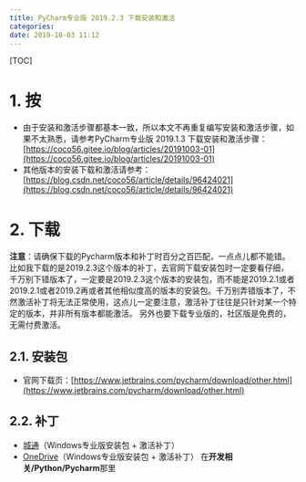 ```yaml
---
title: PyCharm专业版 2019.2.3 下载安装和激活
categories: 
date: 2019-10-03 11:12
---
```

[TOC]

# 1. 按
* 由于安装和激活步骤都基本一致，所以本文不再重复编写安装和激活步骤，如果不太熟悉，请参考PyCharm专业版 2019.1.3 下载安装和激活步骤：[https://coco56.gitee.io/blog/articles/20191003-01](https://coco56.gitee.io/blog/articles/20191003-01)
* 其他版本的安装下载和激活请参考：[https://blog.csdn.net/coco56/article/details/96424021](https://blog.csdn.net/coco56/article/details/96424021)

# 2. 下载
**注意**：请确保下载的Pycharm版本和补丁时百分之百匹配，一点点儿都不能错。比如我下载的是2019.2.3这个版本的补丁，去官网下载安装包时一定要看仔细，千万别下错版本了，一定要是2019.2.3这个版本的安装包，而不能是2019.2.1或者2019.2.1或者2019.2再或者其他相似度高的版本的安装包。千万别弄错版本了，不然激活补丁将无法正常使用，这点儿一定要注意，激活补丁往往是只针对某一个特定的版本，并非所有版本都能激活。
另外也要下载专业版的，社区版是免费的，无需付费激活。

## 2.1. 安装包
* 官网下载页：[https://www.jetbrains.com/pycharm/download/other.html](https://www.jetbrains.com/pycharm/download/other.html)

## 2.2. 补丁
* [城通](https://coco56.ctfile.com/dir/13403389-35103768-3334ef)（Windows专业版安装包 + 激活补丁）
* [OneDrive](https://www.cnblogs.com/coco56/p/11223189.html)（Windows专业版安装包 + 激活补丁）
在**开发相关/Python/Pycharm**那里